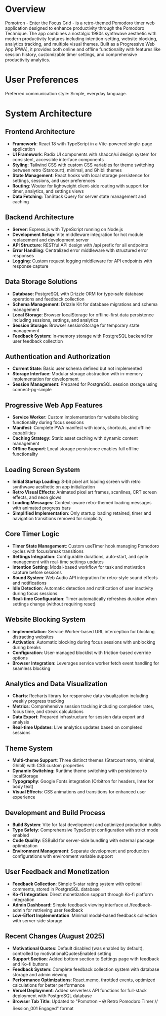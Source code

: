# Overview

Pomotron - Enter the Focus Grid - is a retro-themed Pomodoro timer web application designed to enhance productivity through the Pomodoro Technique. The app combines a nostalgic 1980s synthwave aesthetic with modern productivity features including intention-setting, website blocking, analytics tracking, and multiple visual themes. Built as a Progressive Web App (PWA), it provides both online and offline functionality with features like session history, customizable timer settings, and comprehensive productivity analytics.

# User Preferences

Preferred communication style: Simple, everyday language.

# System Architecture

## Frontend Architecture
- **Framework**: React 18 with TypeScript in a Vite-powered single-page application
- **UI Framework**: Radix UI components with shadcn/ui design system for consistent, accessible interface components
- **Styling**: Tailwind CSS with custom CSS variables for theme switching between retro (Starcourt), minimal, and Ghibli themes
- **State Management**: React hooks with local storage persistence for settings, sessions, and user preferences
- **Routing**: Wouter for lightweight client-side routing with support for timer, analytics, and settings views
- **Data Fetching**: TanStack Query for server state management and caching

## Backend Architecture
- **Server**: Express.js with TypeScript running on Node.js
- **Development Setup**: Vite middleware integration for hot module replacement and development server
- **API Structure**: RESTful API design with /api prefix for all endpoints
- **Error Handling**: Centralized error middleware with structured error responses
- **Logging**: Custom request logging middleware for API endpoints with response capture

## Data Storage Solutions
- **Database**: PostgreSQL with Drizzle ORM for type-safe database operations and feedback collection
- **Schema Management**: Drizzle Kit for database migrations and schema management
- **Local Storage**: Browser localStorage for offline-first data persistence including sessions, settings, and analytics
- **Session Storage**: Browser sessionStorage for temporary state management
- **Feedback System**: In-memory storage with PostgreSQL backend for user feedback collection

## Authentication and Authorization
- **Current State**: Basic user schema defined but not implemented
- **Storage Interface**: Modular storage abstraction with in-memory implementation for development
- **Session Management**: Prepared for PostgreSQL session storage using connect-pg-simple

## Progressive Web App Features
- **Service Worker**: Custom implementation for website blocking functionality during focus sessions
- **Manifest**: Complete PWA manifest with icons, shortcuts, and offline capabilities
- **Caching Strategy**: Static asset caching with dynamic content management
- **Offline Support**: Local storage persistence enables full offline functionality

## Loading Screen System
- **Initial Startup Loading**: 8-bit pixel art loading screen with retro synthwave aesthetic on app initialization
- **Retro Visual Effects**: Animated pixel art frames, scanlines, CRT screen effects, and neon glows
- **Loading Messages**: Context-aware retro-themed loading messages with animated progress bars
- **Simplified Implementation**: Only startup loading retained, timer and navigation transitions removed for simplicity

## Core Timer Logic
- **Timer State Management**: Custom useTimer hook managing Pomodoro cycles with focus/break transitions
- **Settings Integration**: Configurable durations, auto-start, and cycle management with real-time settings updates
- **Intention Setting**: Modal-based workflow for task and motivation capture before sessions
- **Sound System**: Web Audio API integration for retro-style sound effects and notifications
- **Idle Detection**: Automatic detection and notification of user inactivity during focus sessions
- **Real-time Configuration**: Timer automatically refreshes duration when settings change (without requiring reset)

## Website Blocking System
- **Implementation**: Service Worker-based URL interception for blocking distracting websites
- **Activation**: Automatic blocking during focus sessions with unblocking during breaks
- **Configuration**: User-managed blocklist with friction-based override options
- **Browser Integration**: Leverages service worker fetch event handling for seamless blocking

## Analytics and Data Visualization
- **Charts**: Recharts library for responsive data visualization including weekly progress tracking
- **Metrics**: Comprehensive session tracking including completion rates, focus time, and streak calculations
- **Data Export**: Prepared infrastructure for session data export and analysis
- **Real-time Updates**: Live analytics updates based on completed sessions

## Theme System
- **Multi-theme Support**: Three distinct themes (Starcourt retro, minimal, Ghibli) with CSS custom properties
- **Dynamic Switching**: Runtime theme switching with persistence to localStorage
- **Typography**: Google Fonts integration (Orbitron for headers, Inter for body text)
- **Visual Effects**: CSS animations and transitions for enhanced user experience

## Development and Build Process
- **Build System**: Vite for fast development and optimized production builds
- **Type Safety**: Comprehensive TypeScript configuration with strict mode enabled
- **Code Quality**: ESBuild for server-side bundling with external package optimization
- **Environment Management**: Separate development and production configurations with environment variable support

## User Feedback and Monetization
- **Feedback Collection**: Simple 5-star rating system with optional comments, stored in PostgreSQL database
- **Ko-fi Integration**: Direct monetization support through Ko-fi platform integration
- **Admin Dashboard**: Simple feedback viewing interface at /feedback-admin for retrieving user feedback
- **Low-Effort Implementation**: Minimal modal-based feedback collection with server-side storage

## Recent Changes (August 2025)
- **Motivational Quotes**: Default disabled (was enabled by default), controlled by motivationalQuotesEnabled setting
- **Support Section**: Added bottom section to Settings page with feedback and Ko-fi buttons
- **Feedback System**: Complete feedback collection system with database storage and admin viewing
- **Performance Optimizations**: React.memo, throttled events, optimized calculations for better performance
- **Vercel Deployment**: Added serverless API functions for full-stack deployment with PostgreSQL database
- **Browser Tab Title**: Updated to "Pomotron – 💿 Retro Pomodoro Timer // Session_001 Engaged" format